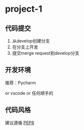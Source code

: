 # project-1

## 代码提交

1. 从develop创建分支
2. 在分支上开发
3. 提交merge request到develop分支



## 开发环境

推荐：Pycharm

or vscode or 任何顺手的



## 代码风格

建议遵循 [PEP8](https://www.python.org/dev/peps/pep-0008/)